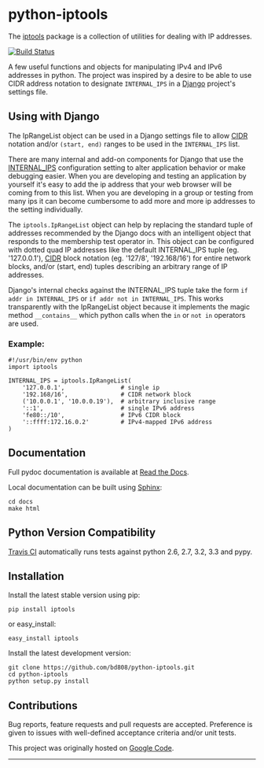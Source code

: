 python-iptools
==============

The [iptools][] package is a collection of utilities for dealing with IP
addresses.

[![Build Status][ci-status]][ci-home]

A few useful functions and objects for manipulating IPv4 and IPv6 addresses in
python. The project was inspired by a desire to be able to use CIDR address
notation to designate `INTERNAL_IPS` in a [Django][] project's settings file.

Using with Django
-----------------

The IpRangeList object can be used in a Django settings file to allow [CIDR][]
notation and/or `(start, end)` ranges to be used in the `INTERNAL_IPS` list.

There are many internal and add-on components for Django that use the
[INTERNAL_IPS][] configuration setting to alter application behavior or make
debugging easier. When you are developing and testing an application by
yourself it's easy to add the ip address that your web browser will be coming
from to this list. When you are developing in a group or testing from many ips
it can become cumbersome to add more and more ip addresses to the setting
individually.

The `iptools.IpRangeList` object can help by replacing the standard tuple of
addresses recommended by the Django docs with an intelligent object that
responds to the membership test operator in. This object can be configured
with dotted quad IP addresses like the default INTERNAL_IPS tuple (eg.
'127.0.0.1'), [CIDR][] block notation (eg. '127/8', '192.168/16') for entire
network blocks, and/or (start, end) tuples describing an arbitrary range of IP
addresses.

Django's internal checks against the INTERNAL_IPS tuple take the form `if addr
in INTERNAL_IPS` or `if addr not in INTERNAL_IPS`. This works transparently with
the IpRangeList object because it implements the magic method `__contains__`
which python calls when the `in` or `not in` operators are used.

### Example: ###

    #!/usr/bin/env python
    import iptools

    INTERNAL_IPS = iptools.IpRangeList(
        '127.0.0.1',                # single ip
        '192.168/16',               # CIDR network block
        ('10.0.0.1', '10.0.0.19'),  # arbitrary inclusive range
        '::1',                      # single IPv6 address
        'fe80::/10',                # IPv6 CIDR block
        '::ffff:172.16.0.2'         # IPv4-mapped IPv6 address
    )

Documentation
-------------

Full pydoc documentation is available at [Read the Docs][].

Local documentation can be built using [Sphinx][]:

    cd docs
    make html

Python Version Compatibility
----------------------------

[Travis CI][ci-home] automatically runs tests against python 2.6, 2.7, 3.2, 3.3 and pypy.

Installation
------------

Install the latest stable version using pip:

    pip install iptools

or easy_install:

    easy_install iptools

Install the latest development version:

    git clone https://github.com/bd808/python-iptools.git
    cd python-iptools
    python setup.py install

Contributions
-------------
Bug reports, feature requests and pull requests are accepted. Preference is
given to issues with well-defined acceptance criteria and/or unit tests.

This project was originally hosted on [Google Code][].

---
[iptools]: http://pypi.python.org/pypi/iptools
[ci-status]: https://secure.travis-ci.org/bd808/python-iptools.png
[ci-home]: http://travis-ci.org/bd808/python-iptools
[CIDR]: http://en.wikipedia.org/wiki/Classless_Inter-Domain_Routing
[Django]: http://www.djangoproject.com/
[INTERNAL_IPS]: http://docs.djangoproject.com/en/dev/ref/settings/#internal-ips
[Read the Docs]: http://python-iptools.readthedocs.org/
[Sphinx]: http://sphinx.pocoo.org/
[Google Code]: https://code.google.com/p/python-iptools/
